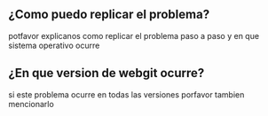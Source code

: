 ## ¿Como puedo replicar el problema?
potfavor explicanos como replicar el problema paso a paso y en que sistema operativo ocurre
## ¿En que version de webgit ocurre?
si este problema ocurre en todas las versiones porfavor tambien mencionarlo
